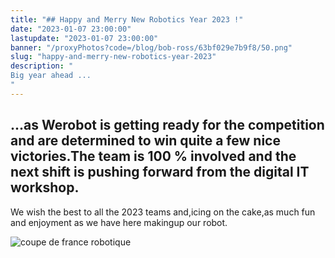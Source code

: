 ```yaml
---
title: "## Happy and Merry New Robotics Year 2023 !"
date: "2023-01-07 23:00:00"
lastupdate: "2023-01-07 23:00:00"
banner: "/proxyPhotos?code=/blog/bob-ross/63bf029e7b9f8/50.png"
slug: "happy-and-merry-new-robotics-year-2023"
description: " 
Big year ahead ...
"
---
```

## ...as Werobot is getting ready for the competition and are determined to win quite a few nice victories.The team is 100 % involved and the next shift is pushing forward from the digital IT workshop.

We wish the best to all the 2023 teams and,icing on the cake,as much fun and enjoyment as we have here makingup our robot.

![coupe de france robotique](/proxyPhotos?code=/blog/bob-ross/63bf02b475509/75.png)

    